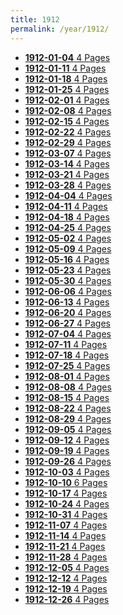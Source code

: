 ```yaml
---
title: 1912
permalink: /year/1912/
---
```


<ul class="taxonomy__index">
<li><a href="/issues/hydro-review-1912-01-04"><strong>1912-01-04</strong> <span class="taxonomy__count">4 Pages</span></a></li>
<li><a href="/issues/hydro-review-1912-01-11"><strong>1912-01-11</strong> <span class="taxonomy__count">4 Pages</span></a></li>
<li><a href="/issues/hydro-review-1912-01-18"><strong>1912-01-18</strong> <span class="taxonomy__count">4 Pages</span></a></li>
<li><a href="/issues/hydro-review-1912-01-25"><strong>1912-01-25</strong> <span class="taxonomy__count">4 Pages</span></a></li>
<li><a href="/issues/hydro-review-1912-02-01"><strong>1912-02-01</strong> <span class="taxonomy__count">4 Pages</span></a></li>
<li><a href="/issues/hydro-review-1912-02-08"><strong>1912-02-08</strong> <span class="taxonomy__count">4 Pages</span></a></li>
<li><a href="/issues/hydro-review-1912-02-15"><strong>1912-02-15</strong> <span class="taxonomy__count">4 Pages</span></a></li>
<li><a href="/issues/hydro-review-1912-02-22"><strong>1912-02-22</strong> <span class="taxonomy__count">4 Pages</span></a></li>
<li><a href="/issues/hydro-review-1912-02-29"><strong>1912-02-29</strong> <span class="taxonomy__count">4 Pages</span></a></li>
<li><a href="/issues/hydro-review-1912-03-07"><strong>1912-03-07</strong> <span class="taxonomy__count">4 Pages</span></a></li>
<li><a href="/issues/hydro-review-1912-03-14"><strong>1912-03-14</strong> <span class="taxonomy__count">4 Pages</span></a></li>
<li><a href="/issues/hydro-review-1912-03-21"><strong>1912-03-21</strong> <span class="taxonomy__count">4 Pages</span></a></li>
<li><a href="/issues/hydro-review-1912-03-28"><strong>1912-03-28</strong> <span class="taxonomy__count">4 Pages</span></a></li>
<li><a href="/issues/hydro-review-1912-04-04"><strong>1912-04-04</strong> <span class="taxonomy__count">4 Pages</span></a></li>
<li><a href="/issues/hydro-review-1912-04-11"><strong>1912-04-11</strong> <span class="taxonomy__count">4 Pages</span></a></li>
<li><a href="/issues/hydro-review-1912-04-18"><strong>1912-04-18</strong> <span class="taxonomy__count">4 Pages</span></a></li>
<li><a href="/issues/hydro-review-1912-04-25"><strong>1912-04-25</strong> <span class="taxonomy__count">4 Pages</span></a></li>
<li><a href="/issues/hydro-review-1912-05-02"><strong>1912-05-02</strong> <span class="taxonomy__count">4 Pages</span></a></li>
<li><a href="/issues/hydro-review-1912-05-09"><strong>1912-05-09</strong> <span class="taxonomy__count">4 Pages</span></a></li>
<li><a href="/issues/hydro-review-1912-05-16"><strong>1912-05-16</strong> <span class="taxonomy__count">4 Pages</span></a></li>
<li><a href="/issues/hydro-review-1912-05-23"><strong>1912-05-23</strong> <span class="taxonomy__count">4 Pages</span></a></li>
<li><a href="/issues/hydro-review-1912-05-30"><strong>1912-05-30</strong> <span class="taxonomy__count">4 Pages</span></a></li>
<li><a href="/issues/hydro-review-1912-06-06"><strong>1912-06-06</strong> <span class="taxonomy__count">4 Pages</span></a></li>
<li><a href="/issues/hydro-review-1912-06-13"><strong>1912-06-13</strong> <span class="taxonomy__count">4 Pages</span></a></li>
<li><a href="/issues/hydro-review-1912-06-20"><strong>1912-06-20</strong> <span class="taxonomy__count">4 Pages</span></a></li>
<li><a href="/issues/hydro-review-1912-06-27"><strong>1912-06-27</strong> <span class="taxonomy__count">4 Pages</span></a></li>
<li><a href="/issues/hydro-review-1912-07-04"><strong>1912-07-04</strong> <span class="taxonomy__count">4 Pages</span></a></li>
<li><a href="/issues/hydro-review-1912-07-11"><strong>1912-07-11</strong> <span class="taxonomy__count">4 Pages</span></a></li>
<li><a href="/issues/hydro-review-1912-07-18"><strong>1912-07-18</strong> <span class="taxonomy__count">4 Pages</span></a></li>
<li><a href="/issues/hydro-review-1912-07-25"><strong>1912-07-25</strong> <span class="taxonomy__count">4 Pages</span></a></li>
<li><a href="/issues/hydro-review-1912-08-01"><strong>1912-08-01</strong> <span class="taxonomy__count">4 Pages</span></a></li>
<li><a href="/issues/hydro-review-1912-08-08"><strong>1912-08-08</strong> <span class="taxonomy__count">4 Pages</span></a></li>
<li><a href="/issues/hydro-review-1912-08-15"><strong>1912-08-15</strong> <span class="taxonomy__count">4 Pages</span></a></li>
<li><a href="/issues/hydro-review-1912-08-22"><strong>1912-08-22</strong> <span class="taxonomy__count">4 Pages</span></a></li>
<li><a href="/issues/hydro-review-1912-08-29"><strong>1912-08-29</strong> <span class="taxonomy__count">4 Pages</span></a></li>
<li><a href="/issues/hydro-review-1912-09-05"><strong>1912-09-05</strong> <span class="taxonomy__count">4 Pages</span></a></li>
<li><a href="/issues/hydro-review-1912-09-12"><strong>1912-09-12</strong> <span class="taxonomy__count">4 Pages</span></a></li>
<li><a href="/issues/hydro-review-1912-09-19"><strong>1912-09-19</strong> <span class="taxonomy__count">4 Pages</span></a></li>
<li><a href="/issues/hydro-review-1912-09-26"><strong>1912-09-26</strong> <span class="taxonomy__count">4 Pages</span></a></li>
<li><a href="/issues/hydro-review-1912-10-03"><strong>1912-10-03</strong> <span class="taxonomy__count">4 Pages</span></a></li>
<li><a href="/issues/hydro-review-1912-10-10"><strong>1912-10-10</strong> <span class="taxonomy__count">6 Pages</span></a></li>
<li><a href="/issues/hydro-review-1912-10-17"><strong>1912-10-17</strong> <span class="taxonomy__count">4 Pages</span></a></li>
<li><a href="/issues/hydro-review-1912-10-24"><strong>1912-10-24</strong> <span class="taxonomy__count">4 Pages</span></a></li>
<li><a href="/issues/hydro-review-1912-10-31"><strong>1912-10-31</strong> <span class="taxonomy__count">4 Pages</span></a></li>
<li><a href="/issues/hydro-review-1912-11-07"><strong>1912-11-07</strong> <span class="taxonomy__count">4 Pages</span></a></li>
<li><a href="/issues/hydro-review-1912-11-14"><strong>1912-11-14</strong> <span class="taxonomy__count">4 Pages</span></a></li>
<li><a href="/issues/hydro-review-1912-11-21"><strong>1912-11-21</strong> <span class="taxonomy__count">4 Pages</span></a></li>
<li><a href="/issues/hydro-review-1912-11-28"><strong>1912-11-28</strong> <span class="taxonomy__count">4 Pages</span></a></li>
<li><a href="/issues/hydro-review-1912-12-05"><strong>1912-12-05</strong> <span class="taxonomy__count">4 Pages</span></a></li>
<li><a href="/issues/hydro-review-1912-12-12"><strong>1912-12-12</strong> <span class="taxonomy__count">4 Pages</span></a></li>
<li><a href="/issues/hydro-review-1912-12-19"><strong>1912-12-19</strong> <span class="taxonomy__count">4 Pages</span></a></li>
<li><a href="/issues/hydro-review-1912-12-26"><strong>1912-12-26</strong> <span class="taxonomy__count">4 Pages</span></a></li>
</ul>
